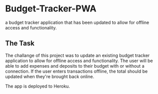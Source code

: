 # Budget-Tracker-PWA
a budget tracker application that has been updated to allow for offline access and functionality.

## The Task
The challange of this project was to update an existing budget tracker application to allow for offline access and functionality. The user will be able to add expenses and deposits to their budget with or without a connection. If the user enters transactions offline, the total should be updated when they're brought back online. 

The app is deployed to Heroku.